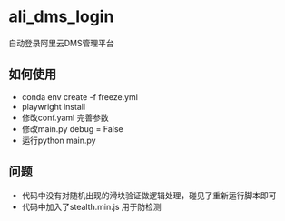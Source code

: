 # ali_dms_login
自动登录阿里云DMS管理平台

## 如何使用
- conda env create -f freeze.yml
- playwright install
- 修改conf.yaml 完善参数
- 修改main.py debug = False
- 运行python main.py

## 问题
- 代码中没有对随机出现的滑块验证做逻辑处理，碰见了重新运行脚本即可
- 代码中加入了stealth.min.js 用于防检测